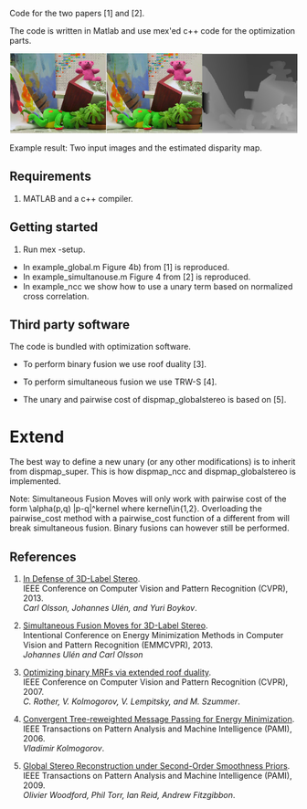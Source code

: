Code for the two papers [1] and [2].

The code is written in Matlab and use mex'ed c++ code for the
optimization parts.

![Exampe result](screenshot/teddy.png)

Example result: Two input images and the estimated disparity map.

Requirements 
---
1. MATLAB and a c++ compiler.

Getting started
---
1. Run mex -setup.

* In example_global.m Figure 4b) from [1] is reproduced.
* In example_simultanouse.m Figure 4 from [2] is reproduced.
* In example_ncc we show how to use a unary term based on normalized cross correlation.


Third party software
----
The code is bundled with optimization software.

* To perform binary fusion we use roof duality [3].

* To perform simultaneous fusion we use TRW-S [4].

*  The unary and pairwise cost of dispmap_globalstereo is based on [5].

Extend
====
The best way to define a new unary (or any other modifications) is to inherit from dispmap_super.
This is how dispmap_ncc and dispmap_globalstereo is implemented.

Note: Simultaneous Fusion Moves will only work with pairwise cost of the form \alpha(p,q) |p-q|^kernel where kernel\in{1,2}. Overloading the pairwise_cost 
method with a pairwise_cost function of a different from will break simultaneous fusion. Binary fusions can however still be performed. 

References
---

1. [In Defense of 3D-Label Stereo](http://www2.maths.lth.se/vision/publications/publications/view_paper.php?paper_id=566).<br />
IEEE Conference on Computer Vision and Pattern Recognition (CVPR), 2013.<br />
 _Carl Olsson, Johannes Ulén, and Yuri Boykov_.

2. [Simultaneous Fusion Moves for 3D-Label Stereo](http://www2.maths.lth.se/vision/publications/publications/view_paper.php?paper_id=571).<br />
Intentional Conference on Energy Minimization Methods in Computer Vision and Pattern Recognition (EMMCVPR), 2013.<br />
_Johannes Ulén and Carl Olsson_

3. [Optimizing binary MRFs via extended roof duality](http://pub.ist.ac.at/~vnk/software.html).<br />
IEEE Conference on Computer Vision and Pattern Recognition (CVPR), 2007.<br />
_C. Rother, V. Kolmogorov, V. Lempitsky, and M. Szummer_.

4. [Convergent Tree-reweighted Message Passing for Energy Minimization](http://pub.ist.ac.at/~vnk/papers/TRW-S.html).<br />
IEEE Transactions on Pattern Analysis and Machine Intelligence (PAMI), 2006.<br />
_Vladimir Kolmogorov_.

5. [Global Stereo Reconstruction under Second-Order Smoothness Priors](http://www.robots.ox.ac.uk/~ojw/2op/).<br />
IEEE Transactions on Pattern Analysis and Machine Intelligence (PAMI), 2009.<br />
_Olivier Woodford, Phil Torr, Ian Reid, Andrew Fitzgibbon_.
